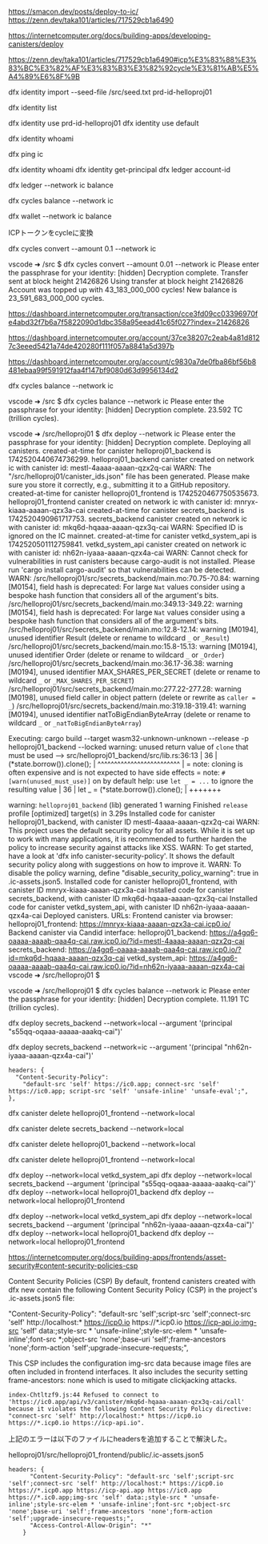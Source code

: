 
https://smacon.dev/posts/deploy-to-ic/
https://zenn.dev/taka101/articles/717529cb1a6490


https://internetcomputer.org/docs/building-apps/developing-canisters/deploy


https://zenn.dev/taka101/articles/717529cb1a6490#icp%E3%83%88%E3%83%BC%E3%82%AF%E3%83%B3%E3%82%92cycle%E3%81%AB%E5%A4%89%E6%8F%9B


dfx identity import --seed-file /src/seed.txt prd-id-helloproj01


dfx identity list

dfx identity use prd-id-helloproj01
dfx identity use default

dfx identity whoami


dfx ping ic

dfx identity whoami
dfx identity get-principal
dfx ledger account-id

dfx ledger --network ic balance



dfx cycles balance --network ic



dfx wallet --network ic balance

ICPトークンをcycleに変換

dfx cycles convert --amount 0.1 --network ic

vscode ➜ /src $ dfx cycles convert --amount 0.01 --network ic
Please enter the passphrase for your identity: [hidden]
Decryption complete.
Transfer sent at block height 21426826
Using transfer at block height 21426826
Account was topped up with 43_183_000_000 cycles! New balance is 23_591_683_000_000 cycles.


https://dashboard.internetcomputer.org/transaction/cce3fd09cc03396970fe4abd32f7b6a7f5822090d1dbc358a95eead41c65f027?index=21426826


https://dashboard.internetcomputer.org/account/37ce38207c2eab4a81d8127c3eeed5421a74de420280f111f057a8841a5d397b

https://dashboard.internetcomputer.org/account/c9830a7de0fba86bf56b8481ebaa99f591912faa4f147bf9080d63d9956134d2

dfx cycles balance --network ic

vscode ➜ /src $ dfx cycles balance --network ic
Please enter the passphrase for your identity: [hidden]
Decryption complete.
23.592 TC (trillion cycles).

vscode ➜ /src/helloproj01 $ dfx deploy --network ic
Please enter the passphrase for your identity: [hidden]
Decryption complete.
Deploying all canisters.
created-at-time for canister helloproj01_backend is 1742520440674736299.
helloproj01_backend canister created on network ic with canister id: mestl-4aaaa-aaaan-qzx2q-cai
WARN: The "/src/helloproj01/canister_ids.json" file has been generated. Please make sure you store it correctly, e.g., submitting it to a GitHub repository.
created-at-time for canister helloproj01_frontend is 1742520467750535673.
helloproj01_frontend canister created on network ic with canister id: mnryx-kiaaa-aaaan-qzx3a-cai
created-at-time for canister secrets_backend is 1742520490961717753.
secrets_backend canister created on network ic with canister id: mkq6d-hqaaa-aaaan-qzx3q-cai
WARN: Specified ID is ignored on the IC mainnet.
created-at-time for canister vetkd_system_api is 1742520501112759841.
vetkd_system_api canister created on network ic with canister id: nh62n-iyaaa-aaaan-qzx4a-cai
WARN: Cannot check for vulnerabilities in rust canisters because cargo-audit is not installed. Please run 'cargo install cargo-audit' so that vulnerabilities can be detected.
WARN: /src/helloproj01/src/secrets_backend/main.mo:70.75-70.84: warning [M0154], field hash is deprecated:
For large `Nat` values consider using a bespoke hash function that considers all of the argument's bits.
/src/helloproj01/src/secrets_backend/main.mo:349.13-349.22: warning [M0154], field hash is deprecated:
For large `Nat` values consider using a bespoke hash function that considers all of the argument's bits.
/src/helloproj01/src/secrets_backend/main.mo:12.8-12.14: warning [M0194], unused identifier Result (delete or rename to wildcard `_` or `_Result`)
/src/helloproj01/src/secrets_backend/main.mo:15.8-15.13: warning [M0194], unused identifier Order (delete or rename to wildcard `_` or `_Order`)
/src/helloproj01/src/secrets_backend/main.mo:36.17-36.38: warning [M0194], unused identifier MAX_SHARES_PER_SECRET (delete or rename to wildcard `_` or `_MAX_SHARES_PER_SECRET`)
/src/helloproj01/src/secrets_backend/main.mo:277.22-277.28: warning [M0198], unused field caller in object pattern (delete or rewrite as `caller = _`)
/src/helloproj01/src/secrets_backend/main.mo:319.18-319.41: warning [M0194], unused identifier natToBigEndianByteArray (delete or rename to wildcard `_` or `_natToBigEndianByteArray`)

Executing: cargo build --target wasm32-unknown-unknown --release -p helloproj01_backend --locked
warning: unused return value of `clone` that must be used
  --> src/helloproj01_backend/src/lib.rs:36:13
   |
36 |             (*state.borrow()).clone();
   |             ^^^^^^^^^^^^^^^^^^^^^^^^^
   |
   = note: cloning is often expensive and is not expected to have side effects
   = note: `#[warn(unused_must_use)]` on by default
help: use `let _ = ...` to ignore the resulting value
   |
36 |             let _ = (*state.borrow()).clone();
   |             +++++++

warning: `helloproj01_backend` (lib) generated 1 warning
    Finished `release` profile [optimized] target(s) in 3.29s
Installed code for canister helloproj01_backend, with canister ID mestl-4aaaa-aaaan-qzx2q-cai
WARN: This project uses the default security policy for all assets. While it is set up to work with many applications, it is recommended to further harden the policy to increase security against attacks like XSS.
WARN: To get started, have a look at 'dfx info canister-security-policy'. It shows the default security policy along with suggestions on how to improve it.
WARN: To disable the policy warning, define "disable_security_policy_warning": true in .ic-assets.json5.
Installed code for canister helloproj01_frontend, with canister ID mnryx-kiaaa-aaaan-qzx3a-cai
Installed code for canister secrets_backend, with canister ID mkq6d-hqaaa-aaaan-qzx3q-cai
Installed code for canister vetkd_system_api, with canister ID nh62n-iyaaa-aaaan-qzx4a-cai
Deployed canisters.
URLs:
  Frontend canister via browser:
    helloproj01_frontend: https://mnryx-kiaaa-aaaan-qzx3a-cai.icp0.io/
  Backend canister via Candid interface:
    helloproj01_backend: https://a4gq6-oaaaa-aaaab-qaa4q-cai.raw.icp0.io/?id=mestl-4aaaa-aaaan-qzx2q-cai
    secrets_backend: https://a4gq6-oaaaa-aaaab-qaa4q-cai.raw.icp0.io/?id=mkq6d-hqaaa-aaaan-qzx3q-cai
    vetkd_system_api: https://a4gq6-oaaaa-aaaab-qaa4q-cai.raw.icp0.io/?id=nh62n-iyaaa-aaaan-qzx4a-cai
vscode ➜ /src/helloproj01 $ 


vscode ➜ /src/helloproj01 $ dfx cycles balance --network ic
Please enter the passphrase for your identity: [hidden]
Decryption complete.
11.191 TC (trillion cycles).



dfx deploy secrets_backend --network=local --argument '(principal "s55qq-oqaaa-aaaaa-aaakq-cai")'

dfx deploy secrets_backend --network=ic --argument '(principal "nh62n-iyaaa-aaaan-qzx4a-cai")'


    headers: {
      "Content-Security-Policy":
        "default-src 'self' https://ic0.app; connect-src 'self' https://ic0.app; script-src 'self' 'unsafe-inline' 'unsafe-eval';",
    },


dfx canister delete helloproj01_frontend --network=local 

dfx canister delete secrets_backend --network=local 

dfx canister delete helloproj01_backend --network=local 

dfx canister delete helloproj01_frontend --network=local 


dfx deploy --network=local vetkd_system_api
dfx deploy --network=local secrets_backend  --argument '(principal "s55qq-oqaaa-aaaaa-aaakq-cai")'
dfx deploy --network=local helloproj01_backend
dfx deploy --network=local helloproj01_frontend



dfx deploy --network=local vetkd_system_api
dfx deploy --network=local secrets_backend  --argument '(principal "nh62n-iyaaa-aaaan-qzx4a-cai")'
dfx deploy --network=local helloproj01_backend
dfx deploy --network=local helloproj01_frontend


https://internetcomputer.org/docs/building-apps/frontends/asset-security#content-security-policies-csp


Content Security Policies (CSP)
By default, frontend canisters created with dfx new contain the following Content Security Policy (CSP) in the project's .ic-assets.json5 file:

"Content-Security-Policy": "default-src 'self';script-src 'self';connect-src 'self' http://localhost:* https://icp0.io https://*.icp0.io https://icp-api.io;img-src 'self' data:;style-src * 'unsafe-inline';style-src-elem * 'unsafe-inline';font-src *;object-src 'none';base-uri 'self';frame-ancestors 'none';form-action 'self';upgrade-insecure-requests;",


This CSP includes the configuration img-src data because image files are often included in frontend interfaces. It also includes the security setting frame-ancestors: none which is used to mitigate clickjacking attacks.


```
index-Chtltzf9.js:44 Refused to connect to 'https://ic0.app/api/v3/canister/mkq6d-hqaaa-aaaan-qzx3q-cai/call' because it violates the following Content Security Policy directive: "connect-src 'self' http://localhost:* https://icp0.io https://*.icp0.io https://icp-api.io".
```

上記のエラーは以下のファイルにheadersを追加することで解決した。

helloproj01/src/helloproj01_frontend/public/.ic-assets.json5


```
headers: {
      "Content-Security-Policy": "default-src 'self';script-src 'self';connect-src 'self' http://localhost:* https://icp0.io https://*.icp0.app https://icp-api.app https://ic0.app https://*.ic0.app;img-src 'self' data:;style-src * 'unsafe-inline';style-src-elem * 'unsafe-inline';font-src *;object-src 'none';base-uri 'self';frame-ancestors 'none';form-action 'self';upgrade-insecure-requests;",
      "Access-Control-Allow-Origin": "*"
    }
```
